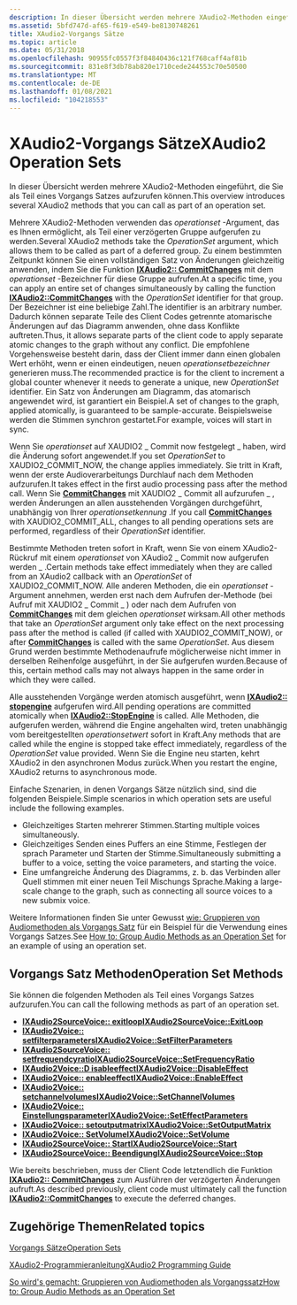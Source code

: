 ```yaml
---
description: In dieser Übersicht werden mehrere XAudio2-Methoden eingeführt, die Sie als Teil eines Vorgangs Satzes aufzurufen können.
ms.assetid: 5bfd747d-af65-f619-e549-be8130748261
title: XAudio2-Vorgangs Sätze
ms.topic: article
ms.date: 05/31/2018
ms.openlocfilehash: 90955fc0557f3f84840436c121f768caff4af81b
ms.sourcegitcommit: 831e8f3db78ab820e1710cede244553c70e50500
ms.translationtype: MT
ms.contentlocale: de-DE
ms.lasthandoff: 01/08/2021
ms.locfileid: "104218553"
---
```

# <a name="xaudio2-operation-sets"></a><span data-ttu-id="1b338-103">XAudio2-Vorgangs Sätze</span><span class="sxs-lookup"><span data-stu-id="1b338-103">XAudio2 Operation Sets</span></span>

<span data-ttu-id="1b338-104">In dieser Übersicht werden mehrere XAudio2-Methoden eingeführt, die Sie als Teil eines Vorgangs Satzes aufzurufen können.</span><span class="sxs-lookup"><span data-stu-id="1b338-104">This overview introduces several XAudio2 methods that you can call as part of an operation set.</span></span>

<span data-ttu-id="1b338-105">Mehrere XAudio2-Methoden verwenden das *operationset* -Argument, das es Ihnen ermöglicht, als Teil einer verzögerten Gruppe aufgerufen zu werden.</span><span class="sxs-lookup"><span data-stu-id="1b338-105">Several XAudio2 methods take the *OperationSet* argument, which allows them to be called as part of a deferred group.</span></span> <span data-ttu-id="1b338-106">Zu einem bestimmten Zeitpunkt können Sie einen vollständigen Satz von Änderungen gleichzeitig anwenden, indem Sie die Funktion [**IXAudio2:: CommitChanges**](/windows/win32/api/xaudio2/nf-xaudio2-ixaudio2-commitchanges) mit dem *operationset* -Bezeichner für diese Gruppe aufrufen.</span><span class="sxs-lookup"><span data-stu-id="1b338-106">At a specific time, you can apply an entire set of changes simultaneously by calling the function [**IXAudio2::CommitChanges**](/windows/win32/api/xaudio2/nf-xaudio2-ixaudio2-commitchanges) with the *OperationSet* identifier for that group.</span></span> <span data-ttu-id="1b338-107">Der Bezeichner ist eine beliebige Zahl.</span><span class="sxs-lookup"><span data-stu-id="1b338-107">The identifier is an arbitrary number.</span></span> <span data-ttu-id="1b338-108">Dadurch können separate Teile des Client Codes getrennte atomarische Änderungen auf das Diagramm anwenden, ohne dass Konflikte auftreten.</span><span class="sxs-lookup"><span data-stu-id="1b338-108">Thus, it allows separate parts of the client code to apply separate atomic changes to the graph without any conflict.</span></span> <span data-ttu-id="1b338-109">Die empfohlene Vorgehensweise besteht darin, dass der Client immer dann einen globalen Wert erhöht, wenn er einen eindeutigen, neuen *operationsetbezeichner* generieren muss.</span><span class="sxs-lookup"><span data-stu-id="1b338-109">The recommended practice is for the client to increment a global counter whenever it needs to generate a unique, new *OperationSet* identifier.</span></span> <span data-ttu-id="1b338-110">Ein Satz von Änderungen am Diagramm, das atomarisch angewendet wird, ist garantiert ein Beispiel.</span><span class="sxs-lookup"><span data-stu-id="1b338-110">A set of changes to the graph, applied atomically, is guaranteed to be sample-accurate.</span></span> <span data-ttu-id="1b338-111">Beispielsweise werden die Stimmen synchron gestartet.</span><span class="sxs-lookup"><span data-stu-id="1b338-111">For example, voices will start in sync.</span></span>

<span data-ttu-id="1b338-112">Wenn Sie *operationset* auf XAUDIO2 \_ Commit now festgelegt \_ haben, wird die Änderung sofort angewendet.</span><span class="sxs-lookup"><span data-stu-id="1b338-112">If you set *OperationSet* to XAUDIO2\_COMMIT\_NOW, the change applies immediately.</span></span> <span data-ttu-id="1b338-113">Sie tritt in Kraft, wenn der erste Audioverarbeitungs Durchlauf nach dem Methoden aufzurufen.</span><span class="sxs-lookup"><span data-stu-id="1b338-113">It takes effect in the first audio processing pass after the method call.</span></span> <span data-ttu-id="1b338-114">Wenn Sie [**CommitChanges**](/windows/win32/api/xaudio2/nf-xaudio2-ixaudio2-commitchanges) mit XAUDIO2 \_ Commit all aufzurufen \_ , werden Änderungen an allen ausstehenden Vorgängen durchgeführt, unabhängig von Ihrer *operationsetkennung* .</span><span class="sxs-lookup"><span data-stu-id="1b338-114">If you call [**CommitChanges**](/windows/win32/api/xaudio2/nf-xaudio2-ixaudio2-commitchanges) with XAUDIO2\_COMMIT\_ALL, changes to all pending operations sets are performed, regardless of their *OperationSet* identifier.</span></span>

<span data-ttu-id="1b338-115">Bestimmte Methoden treten sofort in Kraft, wenn Sie von einem XAudio2-Rückruf mit einem *operationset* von XAudio2 \_ Commit now aufgerufen werden \_ .</span><span class="sxs-lookup"><span data-stu-id="1b338-115">Certain methods take effect immediately when they are called from an XAudio2 callback with an *OperationSet* of XAUDIO2\_COMMIT\_NOW.</span></span> <span data-ttu-id="1b338-116">Alle anderen Methoden, die ein *operationset* -Argument annehmen, werden erst nach dem Aufrufen der-Methode (bei Aufruf mit XAUDIO2 \_ Commit \_ ) oder nach dem Aufrufen von [**CommitChanges**](/windows/win32/api/xaudio2/nf-xaudio2-ixaudio2-commitchanges) mit dem gleichen *operationset* wirksam.</span><span class="sxs-lookup"><span data-stu-id="1b338-116">All other methods that take an *OperationSet* argument only take effect on the next processing pass after the method is called (if called with XAUDIO2\_COMMIT\_NOW), or after [**CommitChanges**](/windows/win32/api/xaudio2/nf-xaudio2-ixaudio2-commitchanges) is called with the same *OperationSet*.</span></span> <span data-ttu-id="1b338-117">Aus diesem Grund werden bestimmte Methodenaufrufe möglicherweise nicht immer in derselben Reihenfolge ausgeführt, in der Sie aufgerufen wurden.</span><span class="sxs-lookup"><span data-stu-id="1b338-117">Because of this, certain method calls may not always happen in the same order in which they were called.</span></span>

<span data-ttu-id="1b338-118">Alle ausstehenden Vorgänge werden atomisch ausgeführt, wenn [**IXAudio2:: stopengine**](/windows/win32/api/xaudio2/nf-xaudio2-ixaudio2-stopengine) aufgerufen wird.</span><span class="sxs-lookup"><span data-stu-id="1b338-118">All pending operations are committed atomically when [**IXAudio2::StopEngine**](/windows/win32/api/xaudio2/nf-xaudio2-ixaudio2-stopengine) is called.</span></span> <span data-ttu-id="1b338-119">Alle Methoden, die aufgerufen werden, während die Engine angehalten wird, treten unabhängig vom bereitgestellten *operationsetwert* sofort in Kraft.</span><span class="sxs-lookup"><span data-stu-id="1b338-119">Any methods that are called while the engine is stopped take effect immediately, regardless of the *OperationSet* value provided.</span></span> <span data-ttu-id="1b338-120">Wenn Sie die Engine neu starten, kehrt XAudio2 in den asynchronen Modus zurück.</span><span class="sxs-lookup"><span data-stu-id="1b338-120">When you restart the engine, XAudio2 returns to asynchronous mode.</span></span>

<span data-ttu-id="1b338-121">Einfache Szenarien, in denen Vorgangs Sätze nützlich sind, sind die folgenden Beispiele.</span><span class="sxs-lookup"><span data-stu-id="1b338-121">Simple scenarios in which operation sets are useful include the following examples.</span></span>

-   <span data-ttu-id="1b338-122">Gleichzeitiges Starten mehrerer Stimmen.</span><span class="sxs-lookup"><span data-stu-id="1b338-122">Starting multiple voices simultaneously.</span></span>
-   <span data-ttu-id="1b338-123">Gleichzeitiges Senden eines Puffers an eine Stimme, Festlegen der sprach Parameter und Starten der Stimme.</span><span class="sxs-lookup"><span data-stu-id="1b338-123">Simultaneously submitting a buffer to a voice, setting the voice parameters, and starting the voice.</span></span>
-   <span data-ttu-id="1b338-124">Eine umfangreiche Änderung des Diagramms, z. b. das Verbinden aller Quell stimmen mit einer neuen Teil Mischungs Sprache.</span><span class="sxs-lookup"><span data-stu-id="1b338-124">Making a large-scale change to the graph, such as connecting all source voices to a new submix voice.</span></span>

<span data-ttu-id="1b338-125">Weitere Informationen finden Sie unter Gewusst [wie: Gruppieren von Audiomethoden als Vorgangs Satz](how-to--group-audio-methods-as-an-operation-set.md) für ein Beispiel für die Verwendung eines Vorgangs Satzes.</span><span class="sxs-lookup"><span data-stu-id="1b338-125">See [How to: Group Audio Methods as an Operation Set](how-to--group-audio-methods-as-an-operation-set.md) for an example of using an operation set.</span></span>

## <a name="operation-set-methods"></a><span data-ttu-id="1b338-126">Vorgangs Satz Methoden</span><span class="sxs-lookup"><span data-stu-id="1b338-126">Operation Set Methods</span></span>

<span data-ttu-id="1b338-127">Sie können die folgenden Methoden als Teil eines Vorgangs Satzes aufzurufen.</span><span class="sxs-lookup"><span data-stu-id="1b338-127">You can call the following methods as part of an operation set.</span></span>

-   [<span data-ttu-id="1b338-128">**IXAudio2SourceVoice:: exitloop**</span><span class="sxs-lookup"><span data-stu-id="1b338-128">**IXAudio2SourceVoice::ExitLoop**</span></span>](/windows/win32/api/xaudio2/nf-xaudio2-ixaudio2sourcevoice-exitloop)
-   [<span data-ttu-id="1b338-129">**IXAudio2Voice:: setfilterparameters**</span><span class="sxs-lookup"><span data-stu-id="1b338-129">**IXAudio2Voice::SetFilterParameters**</span></span>](/windows/win32/api/xaudio2/nf-xaudio2-ixaudio2voice-setfilterparameters)
-   [<span data-ttu-id="1b338-130">**IXAudio2SourceVoice:: setfrequendcyratio**</span><span class="sxs-lookup"><span data-stu-id="1b338-130">**IXAudio2SourceVoice::SetFrequencyRatio**</span></span>](/windows/win32/api/xaudio2/nf-xaudio2-ixaudio2sourcevoice-setfrequencyratio)
-   [<span data-ttu-id="1b338-131">**IXAudio2Voice::D isableeffect**</span><span class="sxs-lookup"><span data-stu-id="1b338-131">**IXAudio2Voice::DisableEffect**</span></span>](/windows/win32/api/xaudio2/nf-xaudio2-ixaudio2voice-disableeffect)
-   [<span data-ttu-id="1b338-132">**IXAudio2Voice:: enableeffect**</span><span class="sxs-lookup"><span data-stu-id="1b338-132">**IXAudio2Voice::EnableEffect**</span></span>](/windows/win32/api/xaudio2/nf-xaudio2-ixaudio2voice-enableeffect)
-   [<span data-ttu-id="1b338-133">**IXAudio2Voice:: setchannelvolumes**</span><span class="sxs-lookup"><span data-stu-id="1b338-133">**IXAudio2Voice::SetChannelVolumes**</span></span>](/windows/win32/api/xaudio2/nf-xaudio2-ixaudio2voice-setchannelvolumes)
-   [<span data-ttu-id="1b338-134">**IXAudio2Voice:: Einstellungsparameter**</span><span class="sxs-lookup"><span data-stu-id="1b338-134">**IXAudio2Voice::SetEffectParameters**</span></span>](/windows/win32/api/xaudio2/nf-xaudio2-ixaudio2voice-seteffectparameters)
-   [<span data-ttu-id="1b338-135">**IXAudio2Voice:: setoutputmatrix**</span><span class="sxs-lookup"><span data-stu-id="1b338-135">**IXAudio2Voice::SetOutputMatrix**</span></span>](/windows/win32/api/xaudio2/nf-xaudio2-ixaudio2voice-setoutputmatrix)
-   [<span data-ttu-id="1b338-136">**IXAudio2Voice:: SetVolume**</span><span class="sxs-lookup"><span data-stu-id="1b338-136">**IXAudio2Voice::SetVolume**</span></span>](/windows/win32/api/xaudio2/nf-xaudio2-ixaudio2voice-setvolume)
-   [<span data-ttu-id="1b338-137">**IXAudio2SourceVoice:: Start**</span><span class="sxs-lookup"><span data-stu-id="1b338-137">**IXAudio2SourceVoice::Start**</span></span>](/windows/win32/api/xaudio2/nf-xaudio2-ixaudio2sourcevoice-start)
-   [<span data-ttu-id="1b338-138">**IXAudio2SourceVoice:: Beendigung**</span><span class="sxs-lookup"><span data-stu-id="1b338-138">**IXAudio2SourceVoice::Stop**</span></span>](/windows/win32/api/xaudio2/nf-xaudio2-ixaudio2sourcevoice-stop)

<span data-ttu-id="1b338-139">Wie bereits beschrieben, muss der Client Code letztendlich die Funktion [**IXAudio2:: CommitChanges**](/windows/win32/api/xaudio2/nf-xaudio2-ixaudio2-commitchanges) zum Ausführen der verzögerten Änderungen aufruft.</span><span class="sxs-lookup"><span data-stu-id="1b338-139">As described previously, client code must ultimately call the function [**IXAudio2::CommitChanges**](/windows/win32/api/xaudio2/nf-xaudio2-ixaudio2-commitchanges) to execute the deferred changes.</span></span>

## <a name="related-topics"></a><span data-ttu-id="1b338-140">Zugehörige Themen</span><span class="sxs-lookup"><span data-stu-id="1b338-140">Related topics</span></span>

<dl> <dt>

[<span data-ttu-id="1b338-141">Vorgangs Sätze</span><span class="sxs-lookup"><span data-stu-id="1b338-141">Operation Sets</span></span>](operation-sets.md)
</dt> <dt>

[<span data-ttu-id="1b338-142">XAudio2-Programmieranleitung</span><span class="sxs-lookup"><span data-stu-id="1b338-142">XAudio2 Programming Guide</span></span>](programming-guide.md)
</dt> <dt>

[<span data-ttu-id="1b338-143">So wird's gemacht: Gruppieren von Audiomethoden als Vorgangssatz</span><span class="sxs-lookup"><span data-stu-id="1b338-143">How to: Group Audio Methods as an Operation Set</span></span>](how-to--group-audio-methods-as-an-operation-set.md)
</dt> </dl>

 

 
